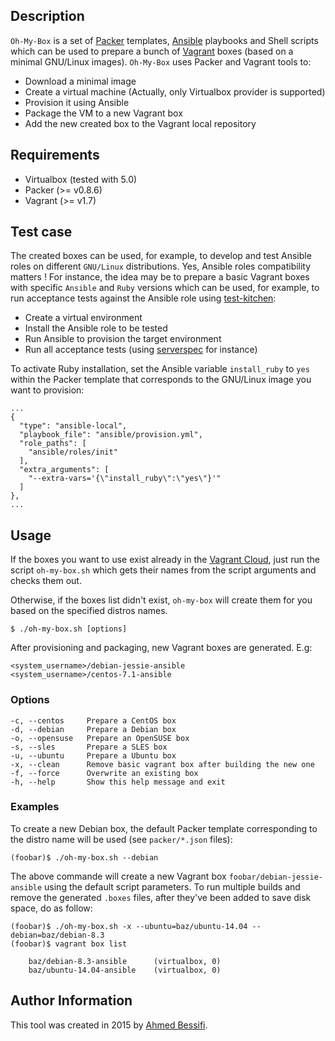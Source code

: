 ## Description

`Oh-My-Box` is a set of [Packer](https://www.packer.io) templates, [Ansible](http://www.ansible.com) playbooks and Shell scripts which can be used to prepare a bunch of [Vagrant](https://www.vagrantup.com) boxes (based on a minimal GNU/Linux images). `Oh-My-Box` uses Packer and Vagrant tools to:

- Download a minimal image
- Create a virtual machine (Actually, only Virtualbox provider is supported)
- Provision it using Ansible
- Package the VM to a new Vagrant box
- Add the new created box to the Vagrant local repository

## Requirements

- Virtualbox (tested with 5.0)
- Packer (>= v0.8.6)
- Vagrant (>= v1.7)

## Test case

The created boxes can be used, for example, to develop and test Ansible roles on different `GNU/Linux` distributions. Yes, Ansible roles compatibility matters !
For instance, the idea may be to prepare a basic Vagrant boxes with specific `Ansible` and `Ruby` versions which can be used, for example, to run acceptance tests against the Ansible role using [test-kitchen](http://kitchen.ci):

- Create a virtual environment
- Install the Ansible role to be tested
- Run Ansible to provision the target environment
- Run all acceptance tests (using [serverspec](http://serverspec.org/) for instance)

To activate Ruby installation, set the Ansible variable `install_ruby` to `yes` within the Packer template that corresponds to the GNU/Linux image you want to provision:

    ...
    {
      "type": "ansible-local",
      "playbook_file": "ansible/provision.yml",
      "role_paths": [
        "ansible/roles/init"
      ],
      "extra_arguments": [
        "--extra-vars='{\"install_ruby\":\"yes\"}'"
      ]
    },
    ...

## Usage

If the boxes you want to use exist already in the [Vagrant Cloud](https://atlas.hashicorp.com/boxes/search?vagrantcloud), just run the script `oh-my-box.sh` which gets their names from the script arguments and checks them out.

Otherwise, if the boxes list didn't exist, `oh-my-box` will create them for you based on the specified distros names.

	$ ./oh-my-box.sh [options]

After provisioning and packaging, new Vagrant boxes are generated. E.g:

	<system_username>/debian-jessie-ansible
	<system_username>/centos-7.1-ansible

### Options

    -c, --centos     Prepare a CentOS box
    -d, --debian     Prepare a Debian box
    -o, --opensuse   Prepare an OpenSUSE box
    -s, --sles       Prepare a SLES box
    -u, --ubuntu     Prepare a Ubuntu box
    -x, --clean      Remove basic vagrant box after building the new one
    -f, --force      Overwrite an existing box
    -h, --help       Show this help message and exit

### Examples

To create a new Debian box, the default Packer template corresponding to the distro name will be used (see `packer/*.json` files):

	(foobar)$ ./oh-my-box.sh --debian

The above commande will create a new Vagrant box `foobar/debian-jessie-ansible` using the default script parameters. To run multiple builds and remove the generated `.boxes` files, after they've been added to save disk space, do as follow:

	(foobar)$ ./oh-my-box.sh -x --ubuntu=baz/ubuntu-14.04 --debian=baz/debian-8.3
	(foobar)$ vagrant box list

		baz/debian-8.3-ansible      (virtualbox, 0)
		baz/ubuntu-14.04-ansible    (virtualbox, 0)

## Author Information

This tool was created in 2015 by [Ahmed Bessifi](https://www.linkedin.com/in/abessifi/).
